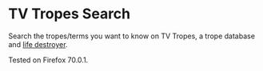 # TV Tropes Search

Search the tropes/terms you want to know on TV Tropes, a trope database and [life destroyer](https://tvtropes.org/pmwiki/pmwiki.php/Main/TVTropesWillRuinYourLife).

Tested on Firefox 70.0.1.
